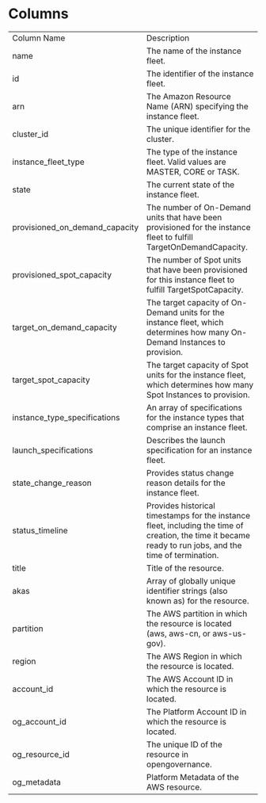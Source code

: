 # Columns  

<table>
	<tr><td>Column Name</td><td>Description</td></tr>
	<tr><td>name</td><td>The name of the instance fleet.</td></tr>
	<tr><td>id</td><td>The identifier of the instance fleet.</td></tr>
	<tr><td>arn</td><td>The Amazon Resource Name (ARN) specifying the instance fleet.</td></tr>
	<tr><td>cluster_id</td><td>The unique identifier for the cluster.</td></tr>
	<tr><td>instance_fleet_type</td><td>The type of the instance fleet. Valid values are MASTER, CORE or TASK.</td></tr>
	<tr><td>state</td><td>The current state of the instance fleet.</td></tr>
	<tr><td>provisioned_on_demand_capacity</td><td>The number of On-Demand units that have been provisioned for the instance fleet to fulfill TargetOnDemandCapacity.</td></tr>
	<tr><td>provisioned_spot_capacity</td><td>The number of Spot units that have been provisioned for this instance fleet to fulfill TargetSpotCapacity.</td></tr>
	<tr><td>target_on_demand_capacity</td><td>The target capacity of On-Demand units for the instance fleet, which determines how many On-Demand Instances to provision.</td></tr>
	<tr><td>target_spot_capacity</td><td>The target capacity of Spot units for the instance fleet, which determines how many Spot Instances to provision.</td></tr>
	<tr><td>instance_type_specifications</td><td>An array of specifications for the instance types that comprise an instance fleet.</td></tr>
	<tr><td>launch_specifications</td><td>Describes the launch specification for an instance fleet.</td></tr>
	<tr><td>state_change_reason</td><td>Provides status change reason details for the instance fleet.</td></tr>
	<tr><td>status_timeline</td><td>Provides historical timestamps for the instance fleet, including the time of creation, the time it became ready to run jobs, and the time of termination.</td></tr>
	<tr><td>title</td><td>Title of the resource.</td></tr>
	<tr><td>akas</td><td>Array of globally unique identifier strings (also known as) for the resource.</td></tr>
	<tr><td>partition</td><td>The AWS partition in which the resource is located (aws, aws-cn, or aws-us-gov).</td></tr>
	<tr><td>region</td><td>The AWS Region in which the resource is located.</td></tr>
	<tr><td>account_id</td><td>The AWS Account ID in which the resource is located.</td></tr>
	<tr><td>og_account_id</td><td>The Platform Account ID in which the resource is located.</td></tr>
	<tr><td>og_resource_id</td><td>The unique ID of the resource in opengovernance.</td></tr>
	<tr><td>og_metadata</td><td>Platform Metadata of the AWS resource.</td></tr>
</table>
